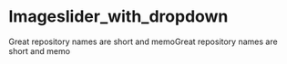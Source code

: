 # Imageslider_with_dropdown
Great repository names are short and memoGreat repository names are short and memo
